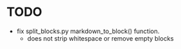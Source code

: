 # TODO

* fix split_blocks.py markdown_to_block() function. 
    * does not strip whitespace or remove empty blocks